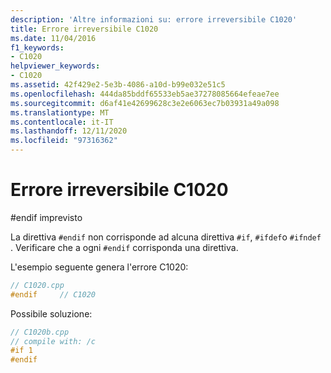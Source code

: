```yaml
---
description: 'Altre informazioni su: errore irreversibile C1020'
title: Errore irreversibile C1020
ms.date: 11/04/2016
f1_keywords:
- C1020
helpviewer_keywords:
- C1020
ms.assetid: 42f429e2-5e3b-4086-a10d-b99e032e51c5
ms.openlocfilehash: 444da85bddf65533eb5ae37278085664efeae7ee
ms.sourcegitcommit: d6af41e42699628c3e2e6063ec7b03931a49a098
ms.translationtype: MT
ms.contentlocale: it-IT
ms.lasthandoff: 12/11/2020
ms.locfileid: "97316362"
---
```

# <a name="fatal-error-c1020"></a>Errore irreversibile C1020

#endif imprevisto

La direttiva `#endif` non corrisponde ad alcuna direttiva `#if`, `#ifdef`o `#ifndef` . Verificare che a ogni `#endif` corrisponda una direttiva.

L'esempio seguente genera l'errore C1020:

```cpp
// C1020.cpp
#endif     // C1020
```

Possibile soluzione:

```cpp
// C1020b.cpp
// compile with: /c
#if 1
#endif
```
